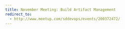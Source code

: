 ```yaml
---
title: November Meeting: Build Artifact Management
redirect_to:
  - http://www.meetup.com/sddevops/events/200372472/
---
```


